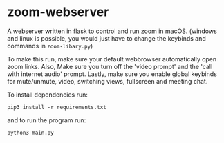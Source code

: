 # zoom-webserver

A webserver written in flask to control and run zoom in macOS. (windows and linux is possible, you would just have to change the keybinds and commands in `zoom-libary.py`)

To make this run, make sure your default webbrowser automatically open zoom links. Also, Make sure you turn off the 'video prompt' and the 'call with internet audio' prompt. Lastly, make sure you enable global keybinds for mute/unmute, video, switching views, fullscreen and meeting chat.


To install dependencies run:

```
pip3 install -r requirements.txt
```



and to run the program run:

```
python3 main.py
```

